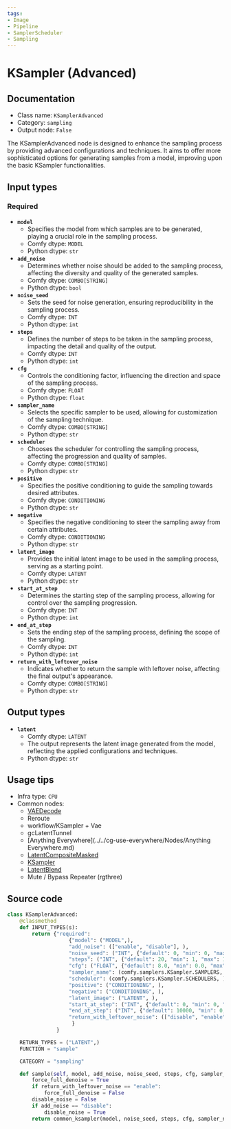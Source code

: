 ```yaml
---
tags:
- Image
- Pipeline
- SamplerScheduler
- Sampling
---
```


# KSampler (Advanced)
## Documentation
- Class name: `KSamplerAdvanced`
- Category: `sampling`
- Output node: `False`

The KSamplerAdvanced node is designed to enhance the sampling process by providing advanced configurations and techniques. It aims to offer more sophisticated options for generating samples from a model, improving upon the basic KSampler functionalities.
## Input types
### Required
- **`model`**
    - Specifies the model from which samples are to be generated, playing a crucial role in the sampling process.
    - Comfy dtype: `MODEL`
    - Python dtype: `str`
- **`add_noise`**
    - Determines whether noise should be added to the sampling process, affecting the diversity and quality of the generated samples.
    - Comfy dtype: `COMBO[STRING]`
    - Python dtype: `bool`
- **`noise_seed`**
    - Sets the seed for noise generation, ensuring reproducibility in the sampling process.
    - Comfy dtype: `INT`
    - Python dtype: `int`
- **`steps`**
    - Defines the number of steps to be taken in the sampling process, impacting the detail and quality of the output.
    - Comfy dtype: `INT`
    - Python dtype: `int`
- **`cfg`**
    - Controls the conditioning factor, influencing the direction and space of the sampling process.
    - Comfy dtype: `FLOAT`
    - Python dtype: `float`
- **`sampler_name`**
    - Selects the specific sampler to be used, allowing for customization of the sampling technique.
    - Comfy dtype: `COMBO[STRING]`
    - Python dtype: `str`
- **`scheduler`**
    - Chooses the scheduler for controlling the sampling process, affecting the progression and quality of samples.
    - Comfy dtype: `COMBO[STRING]`
    - Python dtype: `str`
- **`positive`**
    - Specifies the positive conditioning to guide the sampling towards desired attributes.
    - Comfy dtype: `CONDITIONING`
    - Python dtype: `str`
- **`negative`**
    - Specifies the negative conditioning to steer the sampling away from certain attributes.
    - Comfy dtype: `CONDITIONING`
    - Python dtype: `str`
- **`latent_image`**
    - Provides the initial latent image to be used in the sampling process, serving as a starting point.
    - Comfy dtype: `LATENT`
    - Python dtype: `str`
- **`start_at_step`**
    - Determines the starting step of the sampling process, allowing for control over the sampling progression.
    - Comfy dtype: `INT`
    - Python dtype: `int`
- **`end_at_step`**
    - Sets the ending step of the sampling process, defining the scope of the sampling.
    - Comfy dtype: `INT`
    - Python dtype: `int`
- **`return_with_leftover_noise`**
    - Indicates whether to return the sample with leftover noise, affecting the final output's appearance.
    - Comfy dtype: `COMBO[STRING]`
    - Python dtype: `str`
## Output types
- **`latent`**
    - Comfy dtype: `LATENT`
    - The output represents the latent image generated from the model, reflecting the applied configurations and techniques.
    - Python dtype: `str`
## Usage tips
- Infra type: `CPU`
- Common nodes:
    - [VAEDecode](../../Comfy/Nodes/VAEDecode.md)
    - Reroute
    - workflow/KSampler + Vae
    - gcLatentTunnel
    - [Anything Everywhere](../../cg-use-everywhere/Nodes/Anything Everywhere.md)
    - [LatentCompositeMasked](../../Comfy/Nodes/LatentCompositeMasked.md)
    - [KSampler](../../Comfy/Nodes/KSampler.md)
    - [LatentBlend](../../Comfy/Nodes/LatentBlend.md)
    - Mute / Bypass Repeater (rgthree)



## Source code
```python
class KSamplerAdvanced:
    @classmethod
    def INPUT_TYPES(s):
        return {"required":
                    {"model": ("MODEL",),
                    "add_noise": (["enable", "disable"], ),
                    "noise_seed": ("INT", {"default": 0, "min": 0, "max": 0xffffffffffffffff}),
                    "steps": ("INT", {"default": 20, "min": 1, "max": 10000}),
                    "cfg": ("FLOAT", {"default": 8.0, "min": 0.0, "max": 100.0, "step":0.1, "round": 0.01}),
                    "sampler_name": (comfy.samplers.KSampler.SAMPLERS, ),
                    "scheduler": (comfy.samplers.KSampler.SCHEDULERS, ),
                    "positive": ("CONDITIONING", ),
                    "negative": ("CONDITIONING", ),
                    "latent_image": ("LATENT", ),
                    "start_at_step": ("INT", {"default": 0, "min": 0, "max": 10000}),
                    "end_at_step": ("INT", {"default": 10000, "min": 0, "max": 10000}),
                    "return_with_leftover_noise": (["disable", "enable"], ),
                     }
                }

    RETURN_TYPES = ("LATENT",)
    FUNCTION = "sample"

    CATEGORY = "sampling"

    def sample(self, model, add_noise, noise_seed, steps, cfg, sampler_name, scheduler, positive, negative, latent_image, start_at_step, end_at_step, return_with_leftover_noise, denoise=1.0):
        force_full_denoise = True
        if return_with_leftover_noise == "enable":
            force_full_denoise = False
        disable_noise = False
        if add_noise == "disable":
            disable_noise = True
        return common_ksampler(model, noise_seed, steps, cfg, sampler_name, scheduler, positive, negative, latent_image, denoise=denoise, disable_noise=disable_noise, start_step=start_at_step, last_step=end_at_step, force_full_denoise=force_full_denoise)

```

